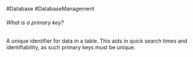 #Database #DatabaseManagement 

###### What is a primary key?
A unique identifier for data in a table. This aids in quick search times and identifiability, as such primary keys must be unique. 